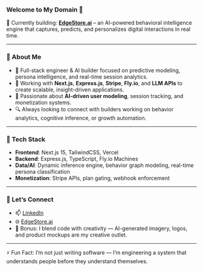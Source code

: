 ### Welcome to My Domain 👋

🚀 Currently building: **[EdgeStore.ai](https://edgestore.ai)** – an AI-powered behavioral intelligence engine that captures, predicts, and personalizes digital interactions in real time.

---

### 🧠 About Me

- 💼 Full-stack engineer & AI builder focused on predictive modeling, persona intelligence, and real-time session analytics.
- 🔧 Working with **Next.js**, **Express.js**, **Stripe**, **Fly.io**, and **LLM APIs** to create scalable, insight-driven applications.
- 🧠 Passionate about **AI-driven user modeling**, session tracking, and monetization systems.
- 🔍 Always looking to connect with builders working on behavior analytics, cognitive inference, or growth automation.

---

### 🧰 Tech Stack

- **Frontend**: Next.js 15, TailwindCSS, Vercel
- **Backend**: Express.js, TypeScript, Fly.io Machines
- **Data/AI**: Dynamic inference engine, behavior graph modeling, real-time persona classification
- **Monetization**: Stripe APIs, plan gating, webhook enforcement

---

### 🤝 Let’s Connect

- 📫 [LinkedIn](https://linkedin.com/in/ahmed-e-115b2237)
- 🌐 [EdgeStore.ai](https://edgestore.ai)
- 📸 Bonus: I blend code with creativity — AI-generated imagery, logos, and product mockups are my creative outlet.

---

⚡ Fun Fact: I’m not just writing software — I’m engineering a system that understands people before they understand themselves.
